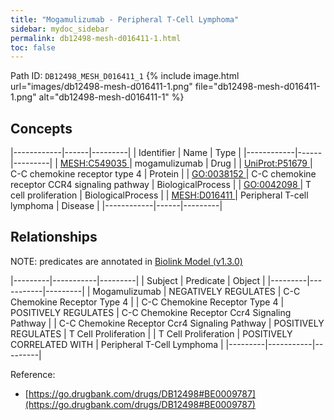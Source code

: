 ```yaml
---
title: "Mogamulizumab - Peripheral T-Cell Lymphoma"
sidebar: mydoc_sidebar
permalink: db12498-mesh-d016411-1.html
toc: false 
---
```



Path ID: `DB12498_MESH_D016411_1`
{% include image.html url="images/db12498-mesh-d016411-1.png" file="db12498-mesh-d016411-1.png" alt="db12498-mesh-d016411-1" %}

## Concepts

|------------|------|---------|
| Identifier | Name | Type    |
|------------|------|---------|
| <a href="https://identifiers.org/MESH:C549035">MESH:C549035 </a> | mogamulizumab | Drug |
| <a href="https://identifiers.org/UniProt:P51679">UniProt:P51679 </a> | C-C chemokine receptor type 4 | Protein |
| <a href="https://identifiers.org/GO:0038152">GO:0038152 </a> | C-C chemokine receptor CCR4 signaling pathway | BiologicalProcess |
| <a href="https://identifiers.org/GO:0042098">GO:0042098 </a> | T cell proliferation | BiologicalProcess |
| <a href="https://identifiers.org/MESH:D016411">MESH:D016411 </a> | Peripheral T-cell lymphoma | Disease |
|------------|------|---------|

## Relationships


NOTE: predicates are annotated in <a href="https://github.com/biolink/biolink-model/releases/tag/v1.3.0">Biolink Model (v1.3.0)</a>

|---------|-----------|---------|
| Subject | Predicate | Object  |
|---------|-----------|---------|
| Mogamulizumab | NEGATIVELY REGULATES | C-C Chemokine Receptor Type 4 |
| C-C Chemokine Receptor Type 4 | POSITIVELY REGULATES | C-C Chemokine Receptor Ccr4 Signaling Pathway |
| C-C Chemokine Receptor Ccr4 Signaling Pathway | POSITIVELY REGULATES | T Cell Proliferation |
| T Cell Proliferation | POSITIVELY CORRELATED WITH | Peripheral T-Cell Lymphoma |
|---------|-----------|---------|

Reference: 
  - [https://go.drugbank.com/drugs/DB12498#BE0009787](https://go.drugbank.com/drugs/DB12498#BE0009787)
